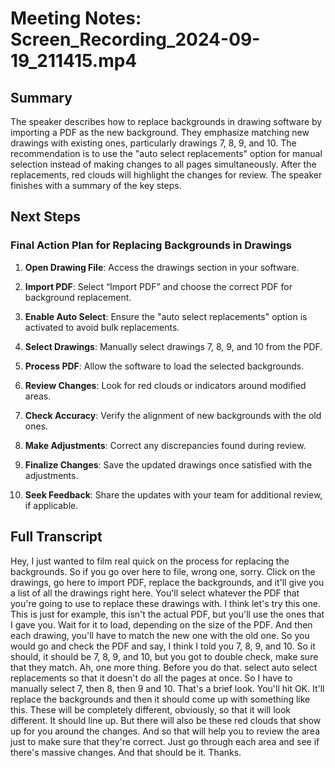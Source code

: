 # Meeting Notes: Screen_Recording_2024-09-19_211415.mp4

## Summary

The speaker describes how to replace backgrounds in drawing software by importing a PDF as the new background. They emphasize matching new drawings with existing ones, particularly drawings 7, 8, 9, and 10. The recommendation is to use the "auto select replacements" option for manual selection instead of making changes to all pages simultaneously. After the replacements, red clouds will highlight the changes for review. The speaker finishes with a summary of the key steps.

## Next Steps

### Final Action Plan for Replacing Backgrounds in Drawings

1. **Open Drawing File**: Access the drawings section in your software.

2. **Import PDF**: Select “Import PDF” and choose the correct PDF for background replacement.

3. **Enable Auto Select**: Ensure the "auto select replacements" option is activated to avoid bulk replacements.

4. **Select Drawings**: Manually select drawings 7, 8, 9, and 10 from the PDF.

5. **Process PDF**: Allow the software to load the selected backgrounds.

6. **Review Changes**: Look for red clouds or indicators around modified areas.

7. **Check Accuracy**: Verify the alignment of new backgrounds with the old ones.

8. **Make Adjustments**: Correct any discrepancies found during review.

9. **Finalize Changes**: Save the updated drawings once satisfied with the adjustments.

10. **Seek Feedback**: Share the updates with your team for additional review, if applicable.

## Full Transcript

Hey, I just wanted to film real quick on the process for replacing the backgrounds. So if you go over here to file, wrong one, sorry. Click on the drawings, go here to import PDF, replace the backgrounds, and it'll give you a list of all the drawings right here. You'll select whatever the PDF that you're going to use to replace these drawings with. I think let's try this one. This is just for example, this isn't the actual PDF, but you'll use the ones that I gave you. Wait for it to load, depending on the size of the PDF. And then each drawing, you'll have to match the new one with the old one. So you would go and check the PDF and say, I think I told you 7, 8, 9, and 10. So it should, it should be 7, 8, 9, and 10, but you got to double check, make sure that they match. Ah, one more thing. Before you do that. select auto select replacements so that it doesn't do all the pages at once. So I have to manually select 7, then 8, then 9 and 10. That's a brief look. You'll hit OK. It'll replace the backgrounds and then it should come up with something like this. These will be completely different, obviously, so that it will look different. It should line up. But there will also be these red clouds that show up for you around the changes. And so that will help you to review the area just to make sure that they're correct. Just go through each area and see if there's massive changes. And that should be it. Thanks.

